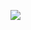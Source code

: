 [![](https://github-readme-stats.vercel.app/api?username=giacomoronconiobda&show_icons=true)](https://github.com/anuraghazra/github-readme-stats)
